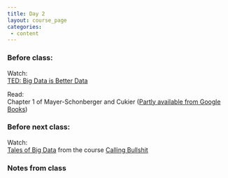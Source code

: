 ```yaml
---
title: Day 2
layout: course_page
categories:
 - content
---
```


### Before class:

Watch:  
[TED: Big Data is Better Data](https://www.ted.com/talks/kenneth_cukier_big_data_is_better_data)

Read:  
Chapter 1 of Mayer-Schonberger and Cukier ([Partly available from Google Books](https://books.google.com/books?id=HpHcGAkFEjkC&printsec=frontcover#v=onepage&q&f=false))


### Before next class:

Watch:  
[Tales of Big Data](https://www.youtube.com/watch?v=FLKzmswqF7E) from the course [Calling Bullshit](http://callingbullshit.org/)

### Notes from class
